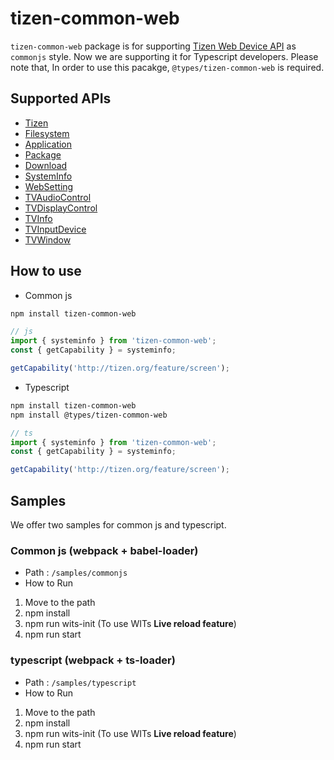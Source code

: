 # tizen-common-web

`tizen-common-web` package is for supporting [Tizen Web Device API](https://developer.samsung.com/smarttv/develop/api-references/tizen-web-device-api-references.html) as `commonjs` style.
Now we are supporting it for Typescript developers.
Please note that, In order to use this pacakge, `@types/tizen-common-web` is required.

## Supported APIs

-   [Tizen](https://developer.samsung.com/smarttv/develop/api-references/tizen-web-device-api-references/tizen-api.html)
-   [Filesystem](https://developer.samsung.com/smarttv/develop/api-references/tizen-web-device-api-references/filesystem-api.html)
-   [Application](https://developer.samsung.com/smarttv/develop/api-references/tizen-web-device-api-references/application-api.html)
-   [Package](https://developer.samsung.com/smarttv/develop/api-references/tizen-web-device-api-references/package-api.html)
-   [Download](https://developer.samsung.com/smarttv/develop/api-references/tizen-web-device-api-references/download-api.html)
-   [SystemInfo](https://developer.samsung.com/smarttv/develop/api-references/tizen-web-device-api-references/systeminfo-api.html)
-   [WebSetting](https://developer.samsung.com/smarttv/develop/api-references/tizen-web-device-api-references/websetting-api.html)
-   [TVAudioControl](https://developer.samsung.com/smarttv/develop/api-references/tizen-web-device-api-references/tvaudiocontrol-api.html)
-   [TVDisplayControl](https://developer.samsung.com/smarttv/develop/api-references/tizen-web-device-api-references/tvdisplaycontrol-api.html)
-   [TVInfo](https://developer.samsung.com/smarttv/develop/api-references/tizen-web-device-api-references/tvinfo-api.html)
-   [TVInputDevice](https://developer.samsung.com/smarttv/develop/api-references/tizen-web-device-api-references/tvinputdevice-api.html)
-   [TVWindow](https://developer.samsung.com/smarttv/develop/api-references/tizen-web-device-api-references/tvwindow-api.html)

## How to use

-   Common js

```sh
npm install tizen-common-web
```

```js
// js
import { systeminfo } from 'tizen-common-web';
const { getCapability } = systeminfo;

getCapability('http://tizen.org/feature/screen');
```

-   Typescript

```sh
npm install tizen-common-web
npm install @types/tizen-common-web
```

```ts
// ts
import { systeminfo } from 'tizen-common-web';
const { getCapability } = systeminfo;

getCapability('http://tizen.org/feature/screen');
```

## Samples

We offer two samples for common js and typescript.

### Common js (webpack + babel-loader)

-   Path : `/samples/commonjs`
-   How to Run

1. Move to the path
2. npm install
3. npm run wits-init (To use WITs **Live reload feature**)
4. npm run start

### typescript (webpack + ts-loader)

-   Path : `/samples/typescript`
-   How to Run

1. Move to the path
2. npm install
3. npm run wits-init (To use WITs **Live reload feature**)
4. npm run start
